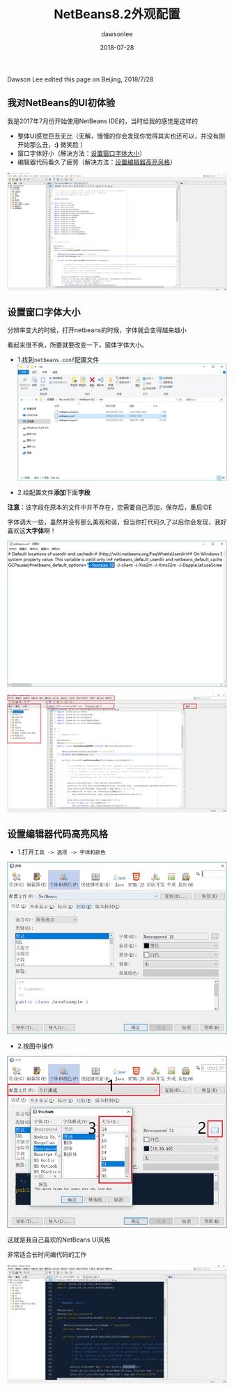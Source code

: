 ﻿---
title: "NetBeans8.2外观配置"
layout: post
date: 2018-07-28
image: 
headerImage: false
tag:
- NetBeans8.2
star: false
category: blog
author: dawsonlee
---

Dawson Lee edited this page on Beijing, 2018/7/28

<div class="breaker"></div>

   [1]:  /assets/posts/NetBeans8.2外观配置/初体验.PNG
   [2]:  /assets/posts/NetBeans8.2外观配置/找到netbeans.conf.PNG
   [3]:  /assets/posts/NetBeans8.2外观配置/添加字段.PNG
   [4]:  /assets/posts/NetBeans8.2外观配置/大字体的NetBeans.PNG
   [5]:  /assets/posts/NetBeans8.2外观配置/工具选项.PNG
   [6]:  /assets/posts/NetBeans8.2外观配置/代码.PNG
   [7]:  /assets/posts/NetBeans8.2外观配置/最终的NetBeans.PNG

## 我对NetBeans的UI初体验

我是2017年7月份开始使用NetBeans IDE的，当时给我的感觉是这样的

*  整体UI感觉巨丑无比（无解，慢慢的你会发现你觉得其实也还可以，并没有刚开始那么丑，**:)** 微笑脸 ）
*  窗口字体好小（解决方法：[设置窗口字体大小](#change_win_size)）
*  编辑器代码看久了疲劳（解决方法：[设置编辑器高亮风格](#code_style)）

  ![初体验][1]




<a id="change_win_size"></a>
##  设置窗口字体大小

分辨率变大的时候，打开netbeans的时候，字体就会变得越来越小

看起来很不爽，所要就要改变一下，窗体字体大小。

*  1.找到`netbeans.conf`配置文件
![netbeans.conf配置文件][2]

*  2.给配置文件**添加**下面**字段**

**注意**：该字段在原本的文件中并不存在，您需要自己添加，保存后，重启IDE

字体调大一些，虽然并没有那么美观和谐，但当你打代码久了以后你会发现，我好喜欢这**大字体**啊！

  ![添加字段][3]

  ![大字体的NetBeans][4]


<a id="code_style"></a>
##  设置编辑器代码高亮风格

*  1.打开`工具 -> 选项 -> 字体和颜色`

  ![工具->选项][5]

*  2.按图中操作

  ![代码][6]

这就是我自己喜欢的NetBeans UI风格

非常适合长时间编代码的工作

  ![最终NetBeans][7]

